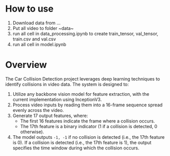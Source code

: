 # How to use
1. Download data from ...
2. Put all video to folder ~data~
3. run all cell in data_processing.ipynb to create train_tensor, val_tensor, train.csv and val.csv
4. run all cell in model.ipynb

# Overview

The Car Collision Detection project leverages deep learning techniques to identify collisions in video data. The system is designed to:

1. Utilize any backbone vision model for feature extraction, with the current implementation using InceptionV3.
2. Process video inputs by reading them into a 16-frame sequence spread evenly across the video.
3. Generate 17 output features, where:
    - The first 16 features indicate the frame where a collision occurs.
    - The 17th feature is a binary indicator (1 if a collision is detected, 0 otherwise).
4. The model outputs `-1, -1` if no collision is detected (i.e., the 17th feature is 0). If a collision is detected (i.e., the 17th feature is 1), the output specifies the time window during which the collision occurs.


